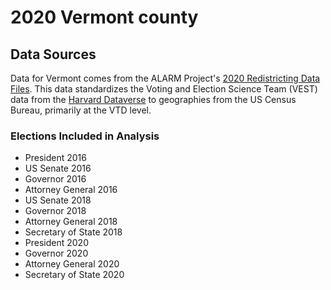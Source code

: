# 2020 Vermont county

## Data Sources
Data for Vermont comes from the ALARM Project's [2020 Redistricting Data Files](https://alarm-redist.github.io/posts/2021-08-10-census-2020/).
This data standardizes the Voting and Election Science Team (VEST) data from the [Harvard Dataverse](https://dataverse.harvard.edu/dataverse/electionscience) to geographies from the US Census Bureau, primarily at the VTD level.

### Elections Included in Analysis
  - President 2016
  - US Senate 2016
  - Governor 2016
  - Attorney General 2016
  - US Senate 2018
  - Governor 2018
  - Attorney General 2018
  - Secretary of State 2018
  - President 2020
  - Governor 2020
  - Attorney General 2020
  - Secretary of State 2020
